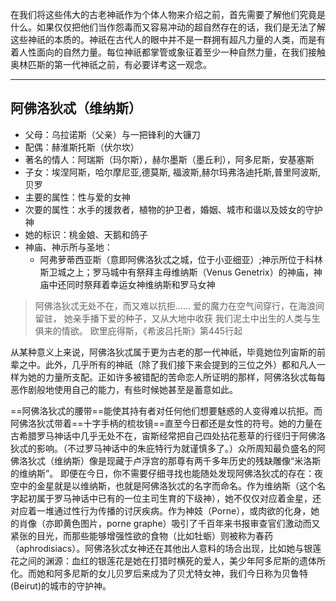 在我们将这些伟大的古老神祇作为个体人物来介绍之前，首先需要了解他们究竟是什么。如果仅仅把他们当作怨毒而又容易冲动的超自然存在的话，我们是无法了解这些神祇的本质的。神祇在古代人的眼中并不是一群拥有超凡力量的人类，而是有着人性面向的自然力量。每位神祇都掌管或象征着至少一种自然力量，在我们接触奥林匹斯的第一代神祇之前，有必要详考这一观念。

---------------
## 阿佛洛狄忒（维纳斯）
- 父母：乌拉诺斯（父亲）与一把锋利的大镰刀
- 配偶：赫淮斯托斯（伏尔坎）
- 著名的情人：阿瑞斯（玛尔斯），赫尔墨斯（墨丘利），阿多尼斯，安基塞斯
- 子女：埃涅阿斯，哈尔摩尼亚,德莫斯, 福波斯,赫尔玛弗洛迪托斯,普里阿波斯,贝罗
- 主要的属性：性与爱的女神
- 次要的属性：水手的援救者，植物的护卫者，婚姻、城市和谐以及妓女的守护神
- 她的标识：桃金娘、天鹅和鸽子
- 神庙、神示所与圣地：
	- 阿弗萝蒂西亚斯（意即阿佛洛狄忒之城，位于小亚细亚）;神示所位于科林斯卫城之上；罗马城中有祭拜主母维纳斯（Venus Genetrix）的神庙，神庙中还同时祭拜着幸运女神维纳斯和罗马女神
>阿佛洛狄忒无处不在，而又难以抗拒……
>爱的魔力在空气间穿行，在海浪间留驻，
>她亲手播下爱的种子，又从大地中收获
>我们泥土中出生的人类与生俱来的情欲。
>欧里庇得斯，《希波吕托斯》第445行起

从某种意义上来说，阿佛洛狄忒属于更为古老的那一代神祇，毕竟她位列宙斯的前辈之中。此外，几乎所有的神祇（除了我们接下来会提到的三位之外）都和凡人一样为她的力量所支配。正如许多被错配的苦命恋人所证明的那样，阿佛洛狄忒每每恶作剧般地使用自己的能力，有些时候她甚至是蓄意如此。

==阿佛洛狄忒的腰带==能使其持有者对任何他们想要魅惑的人变得难以抗拒。而阿佛洛狄忒带着==十字手柄的梳妆镜==直至今日都还是女性的符号。她的力量在古希腊罗马神话中几乎无处不在，宙斯经常把自己四处拈花惹草的行径归于阿佛洛狄忒的影响。（不过罗马神话中的朱庇特行为就谨慎多了。）众所周知最负盛名的阿佛洛狄忒（维纳斯）像是现藏于卢浮宫的那尊有两千多年历史的残缺雕像“米洛斯的维纳斯”。
即便在今日，你不需要仔细寻找也能随处发现阿佛洛狄忒的存在：夜空中的金星就是以维纳斯，也就是阿佛洛狄忒的名字而命名。作为维纳斯（这个名字起初属于罗马神话中已有的一位主司生育的下级神），她不仅仅对应着金星，还对应着一堆通过性行为传播的讨厌疾病。作为神妓（Porne），或肉欲的化身，她的肖像（亦即黄色图片，porne graphe）吸引了千百年来书报审查官们激动而又紧张的目光，而那些能够增强性欲的食物（比如牡蛎）则被称为春药（aphrodisiacs）。阿佛洛狄忒女神还在其他出人意料的场合出现，比如她与银莲花之间的渊源：血红的银莲花是她在打猎时横死的爱人，美少年阿多尼斯的遗体所化。而她和阿多尼斯的女儿贝罗后来成为了贝尤特女神，我们今日称为贝鲁特(Beirut)的城市的守护神。


